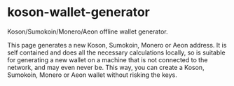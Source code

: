 # koson-wallet-generator
Koson/Sumokoin/Monero/Aeon offline wallet generator.

This page generates a new Koson, Sumokoin, Monero or Aeon address. It is self contained and does all the necessary calculations locally, so is suitable for generating a new wallet on a machine that is not connected to the network, and may even never be. This way, you can create a Koson, Sumokoin, Monero or Aeon wallet without risking the keys. 
